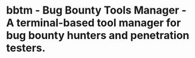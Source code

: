 # bbtm - Bug Bounty Tools Manager - A terminal-based tool manager for bug bounty hunters and penetration testers.
